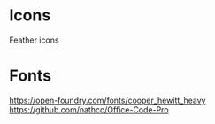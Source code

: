 # Icons

Feather icons

# Fonts

https://open-foundry.com/fonts/cooper_hewitt_heavy
https://github.com/nathco/Office-Code-Pro

